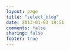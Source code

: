 ```yaml
---
layout: page
title: "select_blog"
date: 2013-01-03 19:51
comments: false
sharing: false
footer: true
---
```

